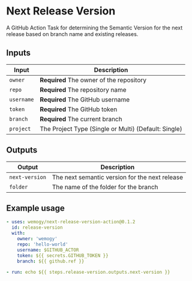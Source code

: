 # Next Release Version

A GitHub Action Task for determining the Semantic Version for the next release based on branch name and existing releases.

## Inputs

| Input | Description |
|-|-|
| `owner` | **Required** The owner of the repository |
| `repo` | **Required** The repository name |
| `username` | **Required** The GitHub username |
| `token` | **Required** The GitHub token |
| `branch` | **Required** The current branch |
| `project` | The Project Type (Single or Multi) (Default: Single) |

## Outputs

| Output | Description |
|-|-|
| `next-version` | The next semantic version for the next release |
| `folder` | The name of the folder for the branch |

## Example usage

```yaml
- uses: wemogy/next-release-version-action@0.1.2
  id: release-version
  with:
    owner: 'wemogy'
    repo: 'hello-world'
    username: $GITHUB_ACTOR
    token: ${{ secrets.GITHUB_TOKEN }}
    branch: ${{ github.ref }}
    
- run: echo ${{ steps.release-version.outputs.next-version }}
```
